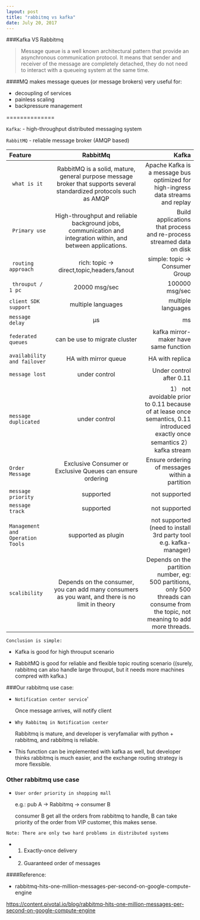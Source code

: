 ```yaml
---
layout: post
title: "rabbitmq vs kafka"
date: July 20, 2017
---
```


###Kafka VS Rabbitmq

>Message queue is a well known architectural pattern that provide an asynchronous communication protocol. It means that sender and receiver of the message are completely detached, they do not need to interact with a queueing system at the same time.


####MQ makes message queues (or message brokers) very useful for:

* decoupling of services
* painless scaling
* backpressure management


==============

`Kafka`: - high-throughput distributed messaging system

 `RabbitMQ` - reliable message broker (AMQP based)
 
| Feature | RabbitMq | Kafka |
| :---         |     :---:      |          ---: |
| ` what is it`   |  RabbitMQ is a solid, mature, general purpose message broker that supports several standardized protocols such as AMQP      | Apache Kafka is a message bus optimized for high-ingress data streams and replay   |
| ` Primary use`   |  High-throughput and reliable background jobs, communication and integration within, and between applications.      | Build applications that process and re-process streamed data on disk    |
| ` routing approach`   |  rich: topic -> direct,topic,headers,fanout      | simple: topic -> Consumer Group    |
|` throuput / 1 pc`     | 20000 msg/sec      | 100000 msg/sec     |
| `client SDK support`    | multiple languages      | multiple languages      |
| `message delay`    |  μs      | ms      |
| `federated queues`    |  can be use to migrate cluster      | kafka mirror-maker have same function     |
| `availability and failover`    |    HA with mirror queue    | HA with replica      |
| `message lost`   |   under control    | Under control after 0.11      |
| `message duplicated`    |    under control    |1） not avoidable prior to 0.11 because of at lease once semantics, 0.11 introduced exactly once semantics 2）kafka stream     |
| `Order Message`    |  Exclusive Consumer or Exclusive Queues can ensure ordering      | Ensure ordering of messages within a partition     |
| `message priority`    |  supported      | not supported      |
| `message track`    |  supported      | not supported      |
| `Management and Operation Tools`    |  supported as plugin     | not supported (need to install 3rd party tool e.g. kafka-manager)    |
| `scalibility`    | Depends on the consumer,  you can add many consumers as you want, and there is no limit in theory      | Depends on the partition number, eg: 500 partitions, only 500 threads can consume from the topic, not meaning to add more threads.      |


`Conclusion is simple:`

* Kafka is good for high throuput scenario

* RabbitMQ is good for reliable and flexible topic routing scenario ((surely, rabbitmq can also handle large throuput, but it needs more machines compred with kafka.)

###Our rabbitmq use case:

 * `Notification center service`'
 
    Once message arrives, will notify client
    
 * `Why Rabbitmq in Notification center`
 
    Rabbitmq is mature, and developer is veryfamaliar with python + rabbitmq, and rabbitmq is reliable.
 
 * This function can be implemented with kafka as well, but developer thinks rabbitmq is much easier, and the exchange routing strategy is more flexsible.

### Other rabbitmq use case

  * `User order priority in shopping mall`
  
   
    e.g.: pub A -> Rabbitmq -> consumer B
    
    consumer B get all the orders from rabbitmq to handle, B can take priority of the order from VIP customer, this makes sense.



`Note: There are only two hard problems in distributed systems`

 * 1. Exactly-once delivery 
 
 * 2. Guaranteed order of messages
 
 
####Reference:

 * rabbitmq-hits-one-million-messages-per-second-on-google-compute-engine 

  https://content.pivotal.io/blog/rabbitmq-hits-one-million-messages-per-second-on-google-compute-engine
